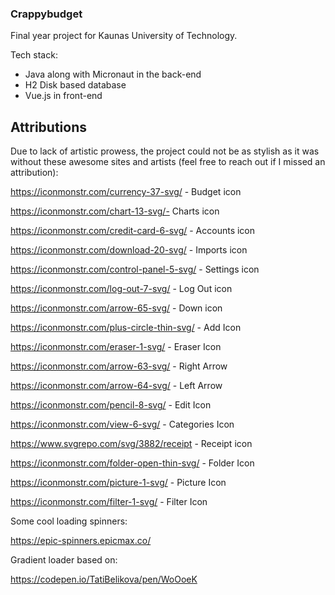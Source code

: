 ### Crappybudget

Final year project for Kaunas University of Technology.

Tech stack: 

- Java along with Micronaut in the back-end
- H2 Disk based database
- Vue.js in front-end

## Attributions

Due to lack of artistic prowess, the project could not be as stylish as it was without these awesome sites and artists (feel free to reach out if I missed an attribution):

https://iconmonstr.com/currency-37-svg/ - Budget icon

https://iconmonstr.com/chart-13-svg/- Charts icon

https://iconmonstr.com/credit-card-6-svg/ - Accounts icon

https://iconmonstr.com/download-20-svg/ - Imports icon

https://iconmonstr.com/control-panel-5-svg/ - Settings icon

https://iconmonstr.com/log-out-7-svg/ - Log Out icon

https://iconmonstr.com/arrow-65-svg/ - Down icon

https://iconmonstr.com/plus-circle-thin-svg/ - Add Icon

https://iconmonstr.com/eraser-1-svg/ - Eraser Icon

https://iconmonstr.com/arrow-63-svg/ - Right Arrow

https://iconmonstr.com/arrow-64-svg/ - Left Arrow

https://iconmonstr.com/pencil-8-svg/ - Edit Icon

https://iconmonstr.com/view-6-svg/ - Categories Icon

https://www.svgrepo.com/svg/3882/receipt - Receipt icon

https://iconmonstr.com/folder-open-thin-svg/ - Folder Icon

https://iconmonstr.com/picture-1-svg/ - Picture Icon

https://iconmonstr.com/filter-1-svg/ - Filter Icon

Some cool loading spinners:

https://epic-spinners.epicmax.co/

Gradient loader based on:

https://codepen.io/TatiBelikova/pen/WoOoeK